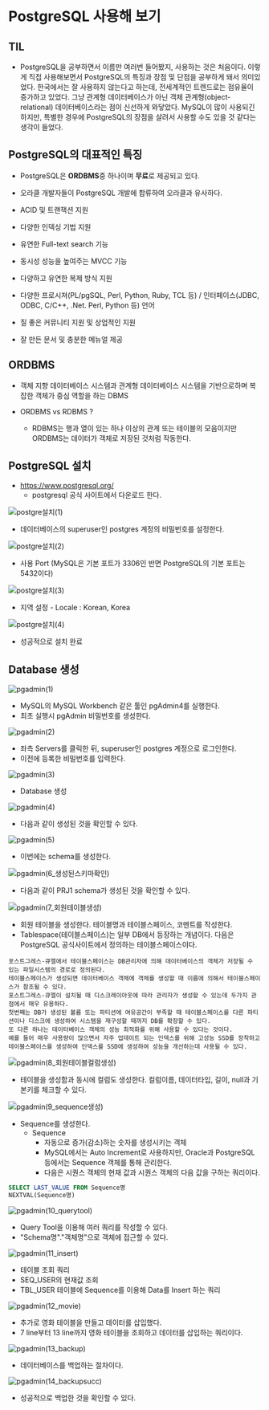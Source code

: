 # PostgreSQL 사용해 보기

## TIL
- PostgreSQL을 공부하면서 이름만 여러번 들어봤지, 사용하는 것은 처음이다.
이렇게 직접 사용해보면서 PostgreSQL의 특징과 장점 및 단점을 공부하게 돼서 의미있었다.
한국에서는 잘 사용하지 않는다고 하는데, 전세계적인 트렌드로는 점유율이 증가하고 있었다.
그냥 관계형 데이터베이스가 아닌 객체 관계형(object-relational) 데이터베이스라는 점이 신선하게 와닿았다.
MySQL이 많이 사용되긴 하지만, 특별한 경우에 PostgreSQL의 장점을 살려서 사용할 수도 있을 것 같다는 생각이 들었다.

## PostgreSQL의 대표적인 특징
- PostgreSQL은 **ORDBMS**중 하나이며 **무료**로 제공되고 있다.
- 오라클 개발자들이 PostgreSQL 개발에 합류하여 오라클과 유사하다.

- ACID 및 트랜잭션 지원
- 다양한 인덱싱 기법 지원
- 유연한 Full-text search 기능
- 동시성 성능을 높여주는 MVCC 기능
- 다양하고 유연한 복제 방식 지원
- 다양한 프로시져(PL/pgSQL, Perl, Python, Ruby, TCL 등) / 인터페이스(JDBC, ODBC, C/C++, .Net. Perl, Python 등) 언어
- 질 좋은 커뮤니티 지원 및 상업적인 지원
- 잘 만든 문서 및 충분한 메뉴얼 제공

## ORDBMS
- 객체 지향 데이터베이스 시스템과 관계형 데이터베이스 시스템을 기반으로하며 복잡한 객체가 중심 역할을 하는 DBMS

- ORDBMS vs RDBMS ?
	- RDBMS는 행과 열이 있는 하나 이상의 관계 또는 테이블의 모음이지만 ORDBMS는 데이터가 객체로 저장된 것처럼 작동한다.

## PostgreSQL 설치

* https://www.postgresql.org/   
	* postgresql 공식 사이트에서 다운로드 한다.

![postgre설치(1)](https://user-images.githubusercontent.com/92859179/173670389-b96e1a4b-0cac-4667-b9a1-cde4ce33dada.jpg)

* 데이터베이스의 superuser인 postgres 계정의 비밀번호를 설정한다.

![postgre설치(2)](https://user-images.githubusercontent.com/92859179/173670398-063ae6ae-bda7-4816-96e2-2c6b9ae326b7.jpg)

* 사용 Port (MySQL은 기본 포트가 3306인 반면 PostgreSQL의 기본 포트는 5432이다)

![postgre설치(3)](https://user-images.githubusercontent.com/92859179/173670408-d39d44be-602b-4821-bd8d-1f503dc64235.jpg)

* 지역 설정 - Locale : Korean, Korea

![postgre설치(4)](https://user-images.githubusercontent.com/92859179/173670409-1828513f-3e8f-4739-9322-5c6db3097530.jpg)

* 성공적으로 설치 완료

## Database 생성

![pgadmin(1)](https://user-images.githubusercontent.com/92859179/173670417-6f01ed08-4321-4041-bdff-86a7c75756a9.jpg)

* MySQL의 MySQL Workbench 같은 툴인 pgAdmin4를 실행한다.
* 최초 실행시 pgAdmin 비밀번호를 생성한다.

![pgadmin(2)](https://user-images.githubusercontent.com/92859179/173670439-e5a6b29b-ef40-4afd-9217-606e4e8a80e9.jpg)

* 좌측 Servers를 클릭한 뒤, superuser인 postgres 계정으로 로그인한다.
* 이전에 등록한 비밀번호를 입력한다.

![pgadmin(3)](https://user-images.githubusercontent.com/92859179/173670448-bc472d54-8cdc-426d-9e05-37fb8bb33797.jpg)

* Database 생성

![pgadmin(4)](https://user-images.githubusercontent.com/92859179/173670454-412c95fb-fed8-4c98-8414-50c498c07e3d.jpg)

* 다음과 같이 생성된 것을 확인할 수 있다.

![pgadmin(5)](https://user-images.githubusercontent.com/92859179/173670427-58a75e15-87e9-47a0-9f9c-8ca82d0c86a3.jpg)

* 이번에는 schema를 생성한다.

![pgadmin(6_생성된스키마확인)](https://user-images.githubusercontent.com/92859179/173670463-53e2de0a-b869-418b-a9ac-88dba674e53c.jpg)

* 다음과 같이 PRJ1 schema가 생성된 것을 확인할 수 있다.

![pgadmin(7_회원테이블생성)](https://user-images.githubusercontent.com/92859179/173670470-01d9f8e3-53b7-4126-85f0-ae62ee618b3b.jpg)

* 회원 테이블을 생성한다. 테이블명과 테이블스페이스, 코멘트를 작성한다.
* Tablespace(테이블스페이스)는 일부 DB에서 등장하는 개념이다. 다음은 PostgreSQL 공식사이트에서 정의하는 테이블스페이스이다.
```
포스트그레스-큐엘에서 테이블스페이스는 DB관리자에 의해 데이터베이스의 객체가 저장될 수 있는 파일시스템의 경로로 정의된다.
테이블스페이스가 생성되면 데이터베이스 객체에 객체를 생성할 때 이름에 의해서 테이블스페이스가 참조될 수 있다.
포스트그레스-큐엘이 설치될 때 디스크레이아웃에 따라 관리자가 생성할 수 있는데 두가지 관점에서 매우 유용하다. 
첫번째는 DB가 생성된 볼륨 또는 파티션에 여유공간이 부족할 때 테이블스페이스를 다른 파티션이나 디스크에 생성하여 시스템을 재구성할 때까지 DB를 확장할 수 있다. 
또 다른 하나는 데이터베이스 객체의 성능 최적화를 위해 사용할 수 있다는 것이다. 
예를 들어 매우 사용량이 많으면서 자주 업데이트 되는 인덱스를 위해 고성능 SSD를 장착하고테이블스페이스를 생성하여 인덱스를 SSD에 생성하여 성능을 개선하는데 사용될 수 있다.
```

![pgadmin(8_회원테이블컬럼생성)](https://user-images.githubusercontent.com/92859179/173670477-714bd854-1e0f-45ba-bc2f-e58b41836d45.jpg)

* 테이블을 생성함과 동시에 컬럼도 생성한다. 컬럼이름, 데이터타입, 길이, null과 기본키를 체크할 수 있다.

![pgadmin(9_sequence생성)](https://user-images.githubusercontent.com/92859179/173670484-15d82867-80f4-4766-9ab7-577f3e25d2d6.jpg)

* Sequence를 생성한다.
	* Sequence
		- 자동으로 증가(감소)하는 숫자를 생성시키는 객체
		- MySQL에서는 Auto Increment로 사용하지만, Oracle과 PostgreSQL 등에서는 Sequence 객체를 통해 관리한다.
		- 다음은 시퀀스 객체의 현재 값과 시퀀스 객체의 다음 값을 구하는 쿼리이다.
```sql
SELECT LAST_VALUE FROM Sequence명
NEXTVAL(Sequence명)
```

![pgadmin(10_querytool)](https://user-images.githubusercontent.com/92859179/173670491-16b417a4-1d9f-46da-9788-86dcd855acb9.jpg)

* Query Tool을 이용해 여러 쿼리를 작성할 수 있다.
* "Schema명"."객체명"으로 객체에 접근할 수 있다.

![pgadmin(11_insert)](https://user-images.githubusercontent.com/92859179/173670497-b4e180d0-edb8-45bb-96e7-327a56099387.jpg)

* 테이블 조회 쿼리
* SEQ_USER의 현재값 조회
* TBL_USER 테이블에 Sequence를 이용해 Data를 Insert 하는 쿼리

![pgadmin(12_movie)](https://user-images.githubusercontent.com/92859179/173670504-077b9408-f879-483d-b63a-5671e46a11f0.jpg)

* 추가로 영화 테이블을 만들고 데이터를 삽입했다.
* 7 line부터 13 line까지 영화 테이블을 조회하고 데이터를 삽입하는 쿼리이다.

![pgadmin(13_backup)](https://user-images.githubusercontent.com/92859179/173670509-35753afe-23b6-43f7-bc7a-bcb506baa668.jpg)

* 데이터베이스를 백업하는 절차이다.

![pgadmin(14_backupsucc)](https://user-images.githubusercontent.com/92859179/173670517-6548194d-3560-41f0-b221-64714899d499.jpg)

* 성공적으로 백업한 것을 확인할 수 있다.